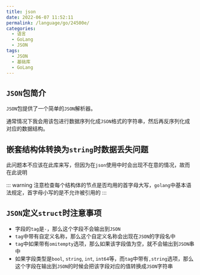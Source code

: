 ```yaml
---
title: json
date: 2022-06-07 11:52:11
permalink: /language/go/24500e/
categories:
  - 语言
  - GoLang
  - JSON
tags:
  - JSON
  - 基础库
  - GoLang
---
```


## `JSON`包简介

`JSON`包提供了一个简单的`JSON`解析器。

通常情况下我会用该包进行数据序列化成`JSON`格式的字符串，然后再反序列化成对应的数据结构。

<!-- more -->

## 嵌套结构体转换为`string`时数据丢失问题

此问题本不应该在此库来写，但因为在`json`使用中时会出现不在意的情况，故而在此说明

::: warning
注意检查每个结构体的节点是否均用的首字母大写，`golang`中基本语法规定，首字母小写的是不允许被引用的
:::

## `JSON`定义`struct`时注意事项

- 字段的`tag`是`-`，那么这个字段不会输出到`JSON`
- `tag`中带有自定义名称，那么这个自定义名称会出现在`JSON`的字段名中
- `tag`中如果带有`omitempty`选项，那么如果该字段值为空，就不会输出到`JSON`串中
- 如果字段类型是`bool`, `string`, `int`, `int64`等，而`tag`中带有`,string`选项，那么这个字段在输出到`JSON`的时候会把该字段对应的值转换成`JSON`字符串

##
